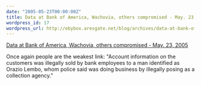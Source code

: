 ```yaml
---
date: "2005-05-23T00:00:00Z"
title: Data at Bank of America, Wachovia, others compromised - May. 23, 2005
wordpress_id: 17
wordpress_url: http://ebybox.aresgate.net/blog/archives/data-at-bank-of-america-wachovia-others-compromised-may-23-2005/
---
```

<a href="http://money.cnn.com/2005/05/23/news/fortune500/bank_info/?cnn=yes">Data at Bank of America, Wachovia, others compromised - May. 23, 2005</a>

Once again people are the weakest link: "Account information on the customers was illegally sold by bank employees to a man identified as Orazio Lembo, whom police said was doing business by illegally posing as a collection agency."
